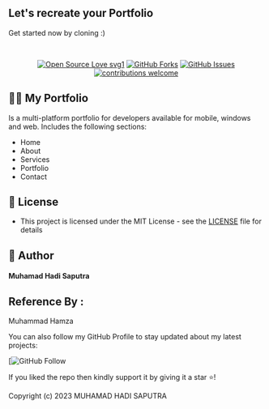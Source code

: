 ## Let's recreate your Portfolio

Get started now by cloning :)



<br>

<div align="center">

[![Open Source Love svg1](https://badges.frapsoft.com/os/v1/open-source.svg?v=103)](#)
[![GitHub Forks](https://img.shields.io/github/forks/saadhaxxan/Car_Game_Python_Pygame.svg?style=social&label=Fork&maxAge=2592000)](https://github.com/m-hamzashakeel/DevFolio/fork)
[![GitHub Issues](https://img.shields.io/github/issues/saadhaxxan/Car_Game_Python_Pygame.svg?style=flat&label=Issues&maxAge=2592000)](https://github.com/m-hamzashakeel/DevFolio/issues)
[![contributions welcome](https://img.shields.io/badge/contributions-welcome-brightgreen.svg?style=flat&label=Contributions&colorA=red&colorB=black	)](#)

</div>

## 🧑‍💻 My Portfolio
Is a multi-platform portfolio for developers available for mobile, windows and web. Includes the following sections:
- Home
- About
- Services
- Portfolio
- Contact



## 🔑 License
- This project is licensed under the MIT License - see the [LICENSE](LICENSE.md) file for details

## 🧑 Author

#### Muhamad Hadi Saputra

## Reference By :
Muhammad Hamza


You can also follow my GitHub Profile to stay updated about my latest projects:

[![GitHub Follow](https://github.com/mhadiisptr)

If you liked the repo then kindly support it by giving it a star ⭐!

Copyright (c) 2023 MUHAMAD HADI SAPUTRA
